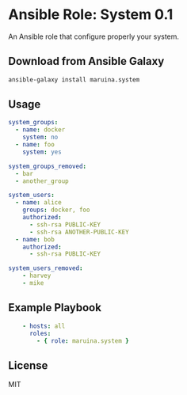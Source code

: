 # Ansible Role: System 0.1
An Ansible role that configure properly your system.

## Download from Ansible Galaxy
```bash
ansible-galaxy install maruina.system
```

## Usage
```yaml
system_groups:
  - name: docker
    system: no
  - name: foo
    system: yes

system_groups_removed:
  - bar
  - another_group

system_users:
  - name: alice
    groups: docker, foo
    authorized:
      - ssh-rsa PUBLIC-KEY
      - ssh-rsa ANOTHER-PUBLIC-KEY
  - name: bob
    authorized:
      - ssh-rsa PUBLIC-KEY

system_users_removed:
    - harvey
    - mike
```

## Example Playbook
```yaml
    - hosts: all
      roles:
        - { role: maruina.system }
```

## License
MIT
